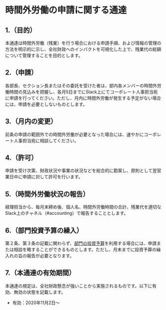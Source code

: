 # 時間外労働の申請に関する通達
## 1.（目的）
本通達は時間外労働（残業）を行う場合における申請手順、および情報の管理の方法を明示的に示し、全社財政へのインパクトを可視化した上で、残業代の総額について管理することを目的とします。

## 2.（申請）
各部長、セクション長またはその委託を受けた者は、部内各メンバーの時間外労働時間の見込みを把握し、各月5日までにSlack上にてコーポレート人事担当宛に申請を行ってください。ただし、月内に時間外労働が発生する予定がない場合には、申請を必要としないものとします。

## 3.（月内の変更）
前条の申請の範囲外での時間外労働が必要となった場合には、速やかにコーポレート人事担当宛に相談してください。

## 4.（許可）
申請を受け次第、財政状況や事業の状況などを総合的に勘案し、原則として翌営業日中に申請に対して許可を行います。

## 5.（時間外労働状況の報告）
経理担当から、毎月末締め後、個人名、時間外労働時間の合計、残業代を適切なSlack上のチャネル（#accounting）で報告することとします。

## 6.（部門投資予算の繰入）
第２条、第３条の記載に関わらず、[部門の投資予算](https://github.com/imejin-dev/constitution/blob/master/orders/division.md)を利用する場合には、申請または相談を略することができるものとします。ただし、月末までに投資予算の繰入れの旨の報告が必要となります。

## 7.（本通達の有効期間）
本通達の規定は、全社財政懸念が強いことから実施されるものです。以下に有効、無効の状態を記載します。

- 有効：2020年11月2日〜

